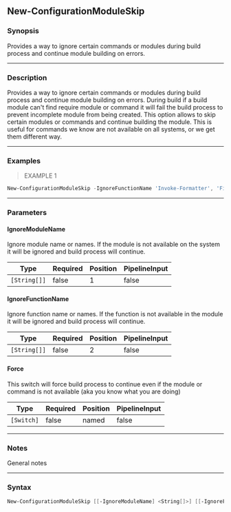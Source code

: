 New-ConfigurationModuleSkip
---------------------------

### Synopsis
Provides a way to ignore certain commands or modules during build process and continue module building on errors.

---

### Description

Provides a way to ignore certain commands or modules during build process and continue module building on errors.
During build if a build module can't find require module or command it will fail the build process to prevent incomplete module from being created.
This option allows to skip certain modules or commands and continue building the module.
This is useful for commands we know are not available on all systems, or we get them different way.

---

### Examples
> EXAMPLE 1

```PowerShell
New-ConfigurationModuleSkip -IgnoreFunctionName 'Invoke-Formatter', 'Find-Module' -IgnoreModuleName 'platyPS'
```

---

### Parameters
#### **IgnoreModuleName**
Ignore module name or names. If the module is not available on the system it will be ignored and build process will continue.

|Type        |Required|Position|PipelineInput|
|------------|--------|--------|-------------|
|`[String[]]`|false   |1       |false        |

#### **IgnoreFunctionName**
Ignore function name or names. If the function is not available in the module it will be ignored and build process will continue.

|Type        |Required|Position|PipelineInput|
|------------|--------|--------|-------------|
|`[String[]]`|false   |2       |false        |

#### **Force**
This switch will force build process to continue even if the module or command is not available (aka you know what you are doing)

|Type      |Required|Position|PipelineInput|
|----------|--------|--------|-------------|
|`[Switch]`|false   |named   |false        |

---

### Notes
General notes

---

### Syntax
```PowerShell
New-ConfigurationModuleSkip [[-IgnoreModuleName] <String[]>] [[-IgnoreFunctionName] <String[]>] [-Force] [<CommonParameters>]
```
